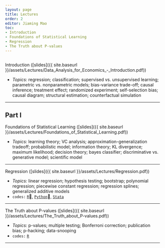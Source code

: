```yaml
---
layout: page
title: Lectures
order: 2
editor: Jiaming Mao
toc:
- Introduction
- Foundations of Statistical Learning
- Regression
- The Truth about P-values
---
```


<p style="height: 1px"></p>

<a id="introduction" />

Introduction ([slides]({{ site.baseurl }}/assets/Lectures/Data_Analysis_for_Economics_-_Introduction.pdf))
  - *Topics:* regression; classification; supervised vs. unsupervised learning; parametric vs. nonparametric models; bias-variance trade-off; causal inference; treatment effect; randomized experiment; self-selection bias; causal diagram; structural estimation; counterfactual simulation

---

## Part I

<a id="foundations-of-statistical-learning" />

Foundations of Statistical Learning ([slides]({{ site.baseurl }}/assets/Lectures/Foundations_of_Statistical_Learning.pdf))
  - *Topics:* learning theory; VC analysis; approximation-generalization tradeoff; probabilistic model; information theory; KL divergence; maximum likelihood; decision theory; bayes classifier; discriminative vs. generative model; scientific model

---

<a id="regression" />

Regression ([slides]({{ site.baseurl }}/assets/Lectures/Regression.pdf))
  - *Topics:* linear regression; hypothesis testing; bootstrap; polynomial regression; piecewise constant regression; regression splines; generalized additive models
  - `codes:` [`R`](https://github.com/jiamingmao/data-analysis/tree/master/codes/Regression/R), [`Python`](https://github.com/jiamingmao/data-analysis/tree/master/codes/Regression/Python), [`Stata`](https://github.com/jiamingmao/data-analysis/tree/master/codes/Regression/Stata)

---

<a id="the-truth-about-p-values" />

The Truth about P-values ([slides]({{ site.baseurl }}/assets/Lectures/The_Truth_about_P-values.pdf))
  - *Topics:* p-values; multiple testing; Bonferroni correction; publication bias; p-hacking; data-snooping
  - `codes:` [`R`](https://github.com/jiamingmao/data-analysis/tree/master/codes/The%20Truth%20About%20P-Values/R)

---
